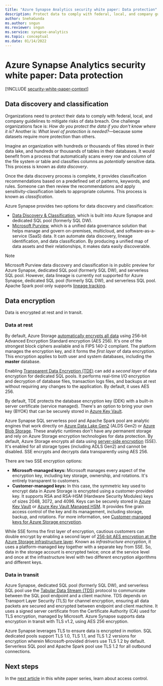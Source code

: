 ```yaml
---
title: "Azure Synapse Analytics security white paper: Data protection"
description: Protect data to comply with federal, local, and company guidelines with Azure Synapse Analytics.
author: SnehaGunda
ms.author: sngun
ms.reviewer: sngun
ms.service: synapse-analytics
ms.topic: conceptual
ms.date: 01/14/2022
---
```


# Azure Synapse Analytics security white paper: Data protection

[!INCLUDE [security-white-paper-context](includes/security-white-paper-context.md)]

## Data discovery and classification

Organizations need to protect their data to comply with federal, local, and company guidelines to mitigate risks of data breach. One challenge organizations face is: *How do you protect the data if you don't know where it is?* Another is: *What level of protection is needed?*—because some datasets require more protection than others.

Imagine an organization with hundreds or thousands of files stored in their data lake, and hundreds or thousands of tables in their databases. It would benefit from a process that automatically scans every row and column of the file system or table and classifies columns as *potentially* sensitive data. This process is known as *data discovery*.

Once the data discovery process is complete, it provides classification recommendations based on a predefined set of patterns, keywords, and rules. Someone can then review the recommendations and apply sensitivity-classification labels to appropriate columns. This process is known as *classification*.

Azure Synapse provides two options for data discovery and classification:

- [Data Discovery & Classification](/azure/azure-sql/database/data-discovery-and-classification-overview), which is built into Azure Synapse and dedicated SQL pool (formerly SQL DW).
- [Microsoft Purview](https://azure.microsoft.com/services/purview/), which is a unified data governance solution that helps manage and govern on-premises, multicloud, and software-as-a-service (SaaS) data. It can automate data discovery, lineage identification, and data classification. By producing a unified map of data assets and their relationships, it makes data easily discoverable.

> [!NOTE]
> Microsoft Purview data discovery and classification is in public preview for Azure Synapse, dedicated SQL pool (formerly SQL DW), and serverless SQL pool. However, data lineage is currently not supported for Azure Synapse, dedicated SQL pool (formerly SQL DW), and serverless SQL pool. Apache Spark pool only supports [lineage tracking](../../purview/how-to-lineage-spark-atlas-connector.md).

## Data encryption

Data is encrypted at rest and in transit.

### Data at rest

By default, Azure Storage [automatically encrypts all data](../../storage/common/storage-service-encryption.md) using 256-bit Advanced Encryption Standard encryption (AES 256). It's one of the strongest block ciphers available and is FIPS 140-2 compliant. The platform manages the encryption key, and it forms the *first layer* of data encryption. This encryption applies to both user and system databases, including the **master** database.

Enabling [Transparent Data Encryption (TDE)](/azure/azure-sql/database/transparent-data-encryption-tde-overview) can add a *second layer* of data encryption for dedicated SQL pools. It performs real-time I/O encryption and decryption of database files, transaction logs files, and backups at rest without requiring any changes to the application. By default, it uses AES 256.

By default, TDE protects the database encryption key (DEK) with a built-in server certificate (service managed). There's an option to bring your own key (BYOK) that can be securely stored in [Azure Key Vault](../../key-vault/general/basic-concepts.md).

Azure Synapse SQL serverless pool and Apache Spark pool are analytic engines that work directly on [Azure Data Lake Gen2](../../storage/blobs/data-lake-storage-introduction.md) (ALDS Gen2) or [Azure Blob Storage](../../storage/blobs/storage-blobs-introduction.md). These analytic runtimes don't have any permanent storage and rely on Azure Storage encryption technologies for data protection. By default, Azure Storage encrypts all data using [server-side encryption](../../storage/common/storage-service-encryption.md) (SSE). It's enabled for all storage types (including ADLS Gen2) and cannot be disabled. SSE encrypts and decrypts data transparently using AES 256.

There are two SSE encryption options:

- **Microsoft-managed keys:** Microsoft manages every aspect of the encryption key, including key storage, ownership, and rotations. It's entirely transparent to customers.
- **Customer-managed keys:** In this case, the symmetric key used to encrypt data in Azure Storage is encrypted using a customer-provided key. It supports RSA and RSA-HSM (Hardware Security Modules) keys of sizes 2048, 3072, and 4096. Keys can be securely stored in [Azure Key Vault](../../key-vault/general/overview.md) or [Azure Key Vault Managed HSM](../../key-vault/managed-hsm/overview.md). It provides fine grain access control of the key and its management, including storage, backup, and rotations. For more information, see [Customer-managed keys for Azure Storage encryption](../../storage/common/customer-managed-keys-overview.md).

While SSE forms the first layer of encryption, cautious customers can double encrypt by enabling a second layer of [256-bit AES encryption at the Azure Storage infrastructure layer](../../storage/common/storage-service-encryption.md#doubly-encrypt-data-with-infrastructure-encryption). Known as *infrastructure encryption*, it uses a platform-managed key together with a separate key from SSE. So, data in the storage account is encrypted twice; once at the service level and once at the infrastructure level with two different encryption algorithms and different keys.

### Data in transit

Azure Synapse, dedicated SQL pool (formerly SQL DW), and serverless SQL pool use the [Tabular Data Stream (TDS)](/openspecs/windows_protocols/ms-tds/893fcc7e-8a39-4b3c-815a-773b7b982c50) protocol to communicate between the SQL pool endpoint and a client machine. TDS depends on Transport Layer Security (TLS) for channel encryption, ensuring all data packets are secured and encrypted between endpoint and client machine. It uses a signed server certificate from the Certificate Authority (CA) used for TLS encryption, managed by Microsoft. Azure Synapse supports data encryption in transit with TLS v1.2, using AES 256 encryption.

Azure Synapse leverages TLS to ensure data is encrypted in motion. SQL dedicated pools support TLS 1.0, TLS 1.1, and TLS 1.2 versions for encryption wherein Microsoft-provided drivers use TLS 1.2 by default. Serverless SQL pool and Apache Spark pool use TLS 1.2 for all outbound connections.

## Next steps

In the [next article](security-white-paper-access-control.md) in this white paper series, learn about access control.
